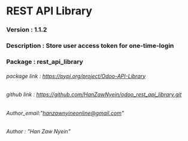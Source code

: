 # REST API Library

### Version : 1.1.2
### Description : Store user access token for one-time-login
### Package : rest_api_library 
###### package link : https://pypi.org/project/Odoo-API-Library
###### github link : https://github.com/HanZawNyein/odoo_rest_api_library.git
###### Author_email:"hanzawnyineonline@gmail.com"
###### Author : "Han Zaw Nyein"